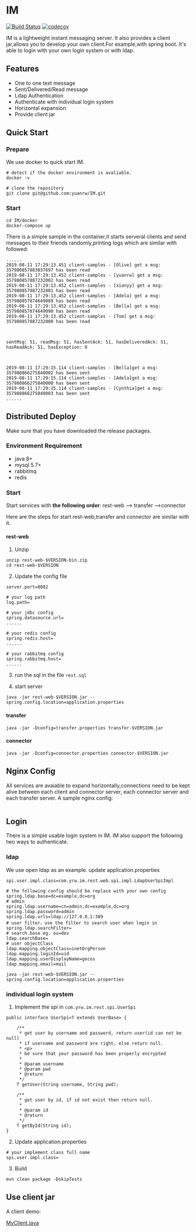 # IM
[![Build Status](https://travis-ci.org/yuanrw/IM.svg?branch=master)](https://travis-ci.org/yuanrw/IM)
[![codecov](https://codecov.io/gh/yuanrw/IM/branch/master/graph/badge.svg)](https://codecov.io/gh/yuanrw/IM)

IM is a lightweight instant messaging server. It also provides a client jar,allows you to develop your own client.For example,with spring boot. It's able to login with your own login system or with ldap.

## Features
* One to one text message
* Sent/Delivered/Read message
* Ldap Authentication
* Authenticate with individual login system
* Horizontal expansion
* Provide client jar

## Quick Start

### Prepare
We use docker to quick start IM.

```
# detect if the docker environment is avaliable.
docker -v
```
```
# clone the repository
git clone git@github.com:yuanrw/IM.git
```

### Start

```
cd IM/docker
docker-compose up
```

There is a simple sample in the container,it starts serveral clients and send messages to their friends randomly,printing logs which are similar with followed:

```
......
2019-08-11 17:29:13.451 client-samples - [Olive] get a msg: 357980857883037697 has been read
2019-08-11 17:29:13.452 client-samples - [yuanrw] get a msg: 357980857887232002 has been read
2019-08-11 17:29:13.452 client-samples - [xianyy] get a msg: 357980857887232001 has been read
2019-08-11 17:29:13.452 client-samples - [Adela] get a msg: 357980857874649089 has been read
2019-08-11 17:29:13.452 client-samples - [Bella] get a msg: 357980857874649090 has been read
2019-08-11 17:29:13.452 client-samples - [Tom] get a msg: 357980857887232000 has been read



sentMsg: 51, readMsg: 51, hasSentAck: 51, hasDeliveredAck: 51, hasReadAck: 51, hasException: 0



2019-08-11 17:29:15.114 client-samples - [Bella]get a msg: 357980866275840002 has been sent
2019-08-11 17:29:15.114 client-samples - [Adela]get a msg: 357980866275840000 has been sent
2019-08-11 17:29:15.114 client-samples - [Cynthia]get a msg: 357980866275840003 has been sent
......
```

## Distributed Deploy
Make sure that you have downloaded the release packages.

### Environment Requirement
* java 8+
* mysql 5.7+
* rabbitmq
* redis

### Start
Start services with **the following order**:
rest-web --> transfer -->connector

Here are the steps for start rest-web,transfer and connector are similar with it.

#### rest-web
1. Unzip

```
unzip rest-web-$VERSION-bin.zip
cd rest-web-$VERSION
```

2. Update the config file

```
server.port=8082

# your log path
log.path=

# your jdbc config
spring.datasource.url=
......

# your redis config
spring.redis.host=
......

# your rabbitmq config
spring.rabbitmq.host=
......
```

3. run the sql in the file `rest.sql`

4. start server

```
java -jar rest-web-$VERSION.jar --spring.config.location=application.properties
```

#### transfer
```
java -jar -Dconfig=transfer.properties transfer-$VERSION.jar
```

#### connector
```
java -jar -Dconfig=connector.properties connector-$VERSION.jar
```

## Nginx Config
All services are avaiable to expand horizontally,connections need to be kept alive between each client and connector server, each connector server and each transfer server.
A sample nginx config:

```

```

## Login
There is a simple usable login system in IM. 
IM also support the following two ways to authenticate.

### ldap
We use open ldap as an example.
update application.properties
```
spi.user.impl.class=com.yrw.im.rest.web.spi.impl.LdapUserSpiImpl

# the following config should be replace with your own config
spring.ldap.base=dc=example,dc=org
# admin
spring.ldap.username=cn=admin,dc=example,dc=org
spring.ldap.password=admin
spring.ldap.urls=ldap://127.0.0.1:389
# user filter，use the filter to search user when login in
spring.ldap.searchFilter=
# search base eg. ou=dev
ldap.searchBase=
# user objectClass
ldap.mapping.objectClass=inetOrgPerson
ldap.mapping.loginId=uid
ldap.mapping.userDisplayName=gecos
ldap.mapping.email=mail
```
```
java -jar rest-web-$VERSION.jar --spring.config.location=application.properties
```
### individual login system
1. Implement the spi in `com.yrw.im.rest.spi.UserSpi`

```
public interface UserSpi<T extends UserBase> {

    /**
     * get user by username and password, return user(id can not be null)
     * if username and password are right, else return null.
     * <p>
     * be sure that your password has been properly encrypted
     *
     * @param username
     * @param pwd
     * @return
     */
    T getUser(String username, String pwd);

    /**
     * get user by id, if id not exist then return null.
     *
     * @param id
     * @return
     */
    T getById(String id);
}
```

2. Update application.properties

```
# your implement class full name
spi.user.impl.class=
```

3. Build

```
mvn clean package -DskipTests
```

## Use client jar
A client demo:

[MyClient.java](https://github.com/yuanrw/IM/blob/master/client-samples/src/main/java/com/github/yuanrw/im/client/sample/MyClient.java)